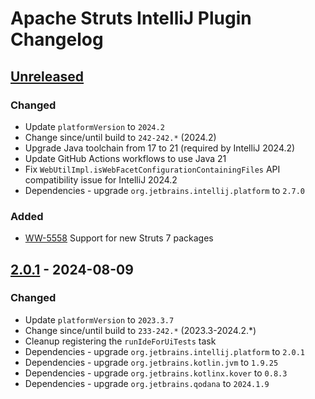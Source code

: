 <!-- Keep a Changelog guide -> https://keepachangelog.com -->

# Apache Struts IntelliJ Plugin Changelog

## [Unreleased]

### Changed

- Update `platformVersion` to `2024.2`
- Change since/until build to `242-242.*` (2024.2)
- Upgrade Java toolchain from 17 to 21 (required by IntelliJ 2024.2)
- Update GitHub Actions workflows to use Java 21
- Fix `WebUtilImpl.isWebFacetConfigurationContainingFiles` API compatibility issue for IntelliJ 2024.2
- Dependencies - upgrade `org.jetbrains.intellij.platform` to `2.7.0`

### Added

- [WW-5558](https://issues.apache.org/jira/browse/WW-5558) Support for new Struts 7 packages

## [2.0.1] - 2024-08-09

### Changed

- Update `platformVersion` to `2023.3.7`
- Change since/until build to `233-242.*` (2023.3-2024.2.*)
- Cleanup registering the `runIdeForUiTests` task
- Dependencies - upgrade `org.jetbrains.intellij.platform` to `2.0.1`
- Dependencies - upgrade `org.jetbrains.kotlin.jvm` to `1.9.25`
- Dependencies - upgrade `org.jetbrains.kotlinx.kover` to `0.8.3`
- Dependencies - upgrade `org.jetbrains.qodana` to `2024.1.9`

[Unreleased]: https://github.com/JetBrains/intellij-platform-plugin-template/compare/v2.0.1...HEAD
[2.0.1]: https://github.com/JetBrains/intellij-platform-plugin-template/compare/v2.0.0...v2.0.1
